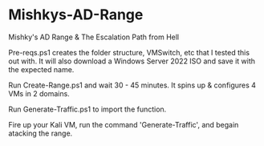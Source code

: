# Mishkys-AD-Range
Mishky's AD Range &amp; The Escalation Path from Hell

Pre-reqs.ps1 creates the folder structure, VMSwitch, etc that I tested this out with. It will also download a Windows Server 2022 ISO and save it with the expected name.

Run Create-Range.ps1 and wait 30 - 45 minutes. It spins up & configures 4 VMs in 2 domains.

Run Generate-Traffic.ps1 to import the function. 

Fire up your Kali VM, run the command 'Generate-Traffic', and begain atacking the range.
